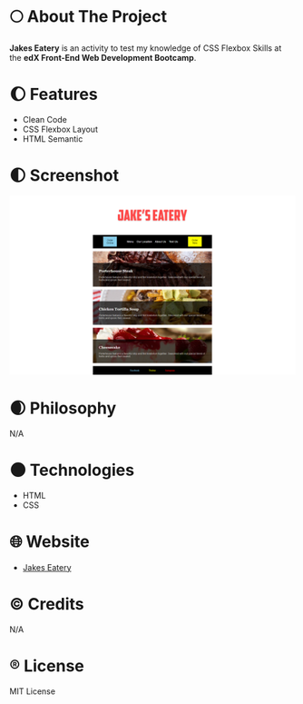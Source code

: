 # :full_moon: About The Project

**Jakes Eatery** is an activity to test my knowledge of CSS Flexbox Skills at the **edX Front-End Web Development Bootcamp**.

# :waxing_gibbous_moon: Features

- Clean Code
- CSS Flexbox Layout
- HTML Semantic

# :first_quarter_moon: Screenshot

![screenshot of the jakes eatery webpage](./assets/images/screenshot.png)

# :waxing_crescent_moon: Philosophy

N/A

# :new_moon: Technologies

- HTML
- CSS

# :globe_with_meridians: Website

- [Jakes Eatery](https://whybruno.github.io/jakes-eatery)

# :copyright: Credits

N/A

# :registered: License

MIT License